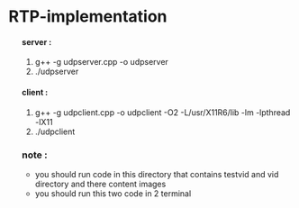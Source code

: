 # RTP-implementation

<ol>
<h4>server :</h4> 
<ol>
<li>g++ -g udpserver.cpp -o udpserver</li>
<li>./udpserver</li>
</ol>
<h4>client :</h4>
<ol>
<li>g++ -g  udpclient.cpp -o udpclient -O2 -L/usr/X11R6/lib -lm -lpthread -lX11</li>
<li>./udpclient</<li>
</ol>

 <h3>note :</h3>
 <ul>
 <li>you should run code in this directory that contains testvid and vid directory and there content images</li>
  <li>you should run this two code in 2 terminal</li>
</ul>
</ol>
